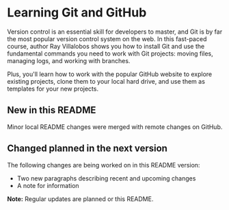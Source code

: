 # Learning Git and GitHub

Version control is an essential skill for developers to master, and Git is by far the most popular version control system on the web. In this fast-paced course, author Ray Villalobos shows you how to install Git and use the fundamental commands you need to work with Git projects: moving files, managing logs, and working with branches.

Plus, you'll learn how to work with the popular GitHub website to explore existing projects, clone them to your local hard drive, and use them as templates for your new projects.

## New in this README

Minor local README changes were merged with remote changes on GitHub.

## Changed planned in the next version

The following changes are being worked on in this README version:
* Two new paragraphs describing recent and upcoming changes
* A note for information

**Note:** Regular updates are planned or this README.
